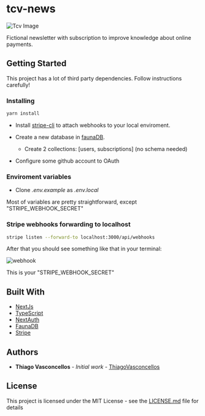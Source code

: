 # tcv-news

![Tcv Image](https://i.ibb.co/pn99nKh/tcv-news.png)

Fictional newsletter with subscription to improve knowledge about online payments.

## Getting Started

This project has a lot of third party dependencies. Follow instructions carefully!

### Installing

```bash
yarn install
```

- Install [stripe-cli](https://stripe.com/docs/stripe-cli) to attach webhooks to your local enviroment.

- Create a new database in [faunaDB](https://fauna.com/).

  - Create 2 collections: [users, subscriptions] (no schema needed)

- Configure some github account to OAuth

### Enviroment variables

- Clone _.env.example_ as _.env.local_

Most of variables are pretty straightforward, except "STRIPE_WEBHOOK_SECRET"

### Stripe webhooks forwarding to localhost

```bash
stripe listen --forward-to localhost:3000/api/webhooks
```

After that you should see something like that in your terminal:

![webhook](https://i.ibb.co/rbRj76Q/tcv-news-stripe-key.png)

This is your "STRIPE_WEBHOOK_SECRET"

## Built With

- [NextJs](https://nextjs.org/)
- [TypeScript](https://www.typescriptlang.org/)
- [NextAuth](https://next-auth.js.org/)
- [FaunaDB](https://fauna.com/)
- [Stripe](https://stripe.com/)

## Authors

- **Thiago Vasconcellos** - _Initial work_ - [ThiagoVasconcellos](https://github.com/thiagovasconcellos)

## License

This project is licensed under the MIT License - see the [LICENSE.md](LICENSE.md) file for details
